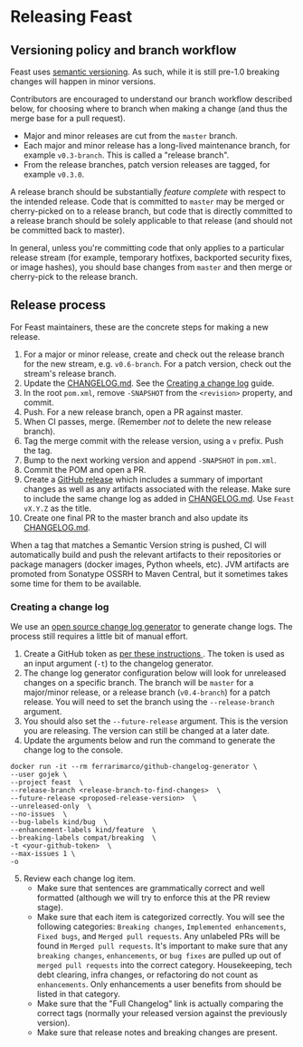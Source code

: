 # Releasing Feast

## Versioning policy and branch workflow

Feast uses [semantic versioning](https://semver.org/). As such, while it is still pre-1.0 breaking changes will happen in minor versions.

Contributors are encouraged to understand our branch workflow described below, for choosing where to branch when making a change (and thus the merge base for a pull request).

* Major and minor releases are cut from the `master` branch.
* Each major and minor release has a long-lived maintenance branch, for example `v0.3-branch`. This is called a "release branch".
* From the release branches, patch version releases are tagged, for example `v0.3.0`.

A release branch should be substantially _feature complete_ with respect to the intended release. Code that is committed to `master` may be merged or cherry-picked on to a release branch, but code that is directly committed to a release branch should be solely applicable to that release \(and should not be committed back to master\).

In general, unless you're committing code that only applies to a particular release stream \(for example, temporary hotfixes, backported security fixes, or image hashes\), you should base changes from `master` and then merge or cherry-pick to the release branch.

## Release process

For Feast maintainers, these are the concrete steps for making a new release.

1. For a major or minor release, create and check out the release branch for the new stream, e.g. `v0.6-branch`. For a patch version, check out the stream's release branch.
1. Update the [CHANGELOG.md]. See the [Creating a change log](#creating-a-change-log) guide.
1. In the root `pom.xml`, remove `-SNAPSHOT` from the `<revision>` property, and commit.
1. Push. For a new release branch, open a PR against master.
1. When CI passes, merge. (Remember _not_ to delete the new release branch).
1. Tag the merge commit with the release version, using a `v` prefix. Push the tag.
1. Bump to the next working version and append `-SNAPSHOT` in `pom.xml`.
1. Commit the POM and open a PR.
1. Create a [GitHub release](https://github.com/gojek/feast/releases) which includes a summary of important changes as well as any artifacts associated with the release. Make sure to include the same change log as added in [CHANGELOG.md]. Use `Feast vX.Y.Z` as the title.
1. Create one final PR to the master branch and also update its [CHANGELOG.md].

When a tag that matches a Semantic Version string is pushed, CI will automatically build and push the relevant artifacts to their repositories or package managers \(docker images, Python wheels, etc\). JVM artifacts are promoted from Sonatype OSSRH to Maven Central, but it sometimes takes some time for them to be available.

[CHANGELOG.md]: https://github.com/gojek/feast/blob/master/CHANGELOG.md

### Creating a change log

We use an [open source change log generator](https://hub.docker.com/r/ferrarimarco/github-changelog-generator/) to generate change logs. The process still requires a little bit of manual effort.
1. Create a GitHub token as [per these instructions ](https://github.com/github-changelog-generator/github-changelog-generator#github-token). The token is used as an input argument (`-t`) to the changelog generator.
2. The change log generator configuration below will look for unreleased changes on a specific branch. The branch will be `master` for a major/minor release, or a release branch (`v0.4-branch`) for a patch release. You will need to set the branch using the `--release-branch` argument.
3. You should also set the `--future-release` argument. This is the version you are releasing. The version can still be changed at a later date.
4. Update the  arguments below and run the command to generate the change log to the console.
```
docker run -it --rm ferrarimarco/github-changelog-generator \
--user gojek \
--project feast  \
--release-branch <release-branch-to-find-changes>  \
--future-release <proposed-release-version>  \
--unreleased-only  \
--no-issues  \
--bug-labels kind/bug  \
--enhancement-labels kind/feature  \
--breaking-labels compat/breaking  \
-t <your-github-token>  \
--max-issues 1 \
-o
```
5. Review each change log item.
    - Make sure that sentences are grammatically correct and well formatted (although we will try to enforce this at the PR review stage). 
    - Make sure that each item is categorized correctly. You will see the following categories: `Breaking changes`, `Implemented enhancements`, `Fixed bugs`, and `Merged pull requests`. Any unlabeled PRs will be found in `Merged pull requests`. It's important to make sure that any `breaking changes`, `enhancements`, or `bug fixes` are pulled up out of `merged pull requests` into the correct category. Housekeeping, tech debt clearing, infra changes, or refactoring do not count as `enhancements`. Only enhancements a user benefits from should be listed in that category.
    - Make sure that the "Full Changelog" link is actually comparing the correct tags (normally your released version against the previously version).
    - Make sure that release notes and breaking changes are present.
